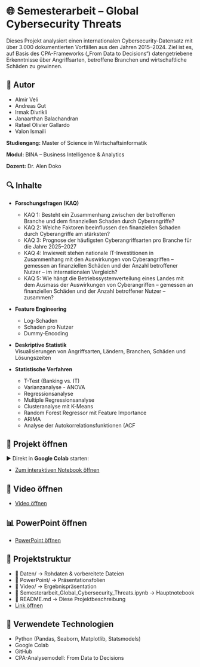 # 🌐 Semesterarbeit – Global Cybersecurity Threats

Dieses Projekt analysiert einen internationalen Cybersecurity-Datensatz mit über 3.000 dokumentierten Vorfällen aus den Jahren 2015–2024. Ziel ist es, auf Basis des CPA-Frameworks („From Data to Decisions“) datengetriebene Erkenntnisse über Angriffsarten, betroffene Branchen und wirtschaftliche Schäden zu gewinnen.


## 👤 Autor
- Almir Veli
- Andreas Gut
- Irmak Divrikli
- Janaarthan Balachandran
- Rafael Olivier Gallardo
- Valon Ismaili

**Studiengang:** Master of Science in Wirtschaftsinformatik

**Modul:** BINA – Business Intelligence & Analytics

**Dozent:** Dr. Alen Doko 



## 🔍 Inhalte


- **Forschungsfragen (KAQ)**  
  - KAQ 1: Besteht ein Zusammenhang zwischen der betroffenen Branche und dem finanziellen Schaden durch Cyberangriffe?
  - KAQ 2: Welche Faktoren beeinflussen den finanziellen Schaden durch Cyberangriffe am stärksten?
  - KAQ 3: Prognose der häufigsten Cyberangriffsarten pro Branche für die Jahre 2025–2027
  - KAQ 4: Inwieweit stehen nationale IT-Investitionen in Zusammenhang mit den Auswirkungen von Cyberangriffen – gemessen an finanziellen Schäden und der Anzahl betroffener Nutzer – im internationalen Vergleich?
  - KAQ 5: Wie hängt die Betriebssystemverteilung eines Landes mit dem Ausmass der Auswirkungen von Cyberangriffen – gemessen an finanziellen Schäden und der Anzahl betroffener Nutzer – zusammen?


- **Feature Engineering**
  - Log-Schaden
  - Schaden pro Nutzer
  - Dummy-Encoding


- **Deskriptive Statistik**  
  Visualisierungen von Angriffsarten, Ländern, Branchen, Schäden und Lösungszeiten


- **Statistische Verfahren**
  - T-Test (Banking vs. IT)
  -  Varianzanalyse - ANOVA
  - Regressionsanalyse
  - Multiple Regressionsanalyse
  - Clusteranalyse mit K-Means
  - Random Forest Regressor mit Feature Importance
  - ARIMA
  - Analyse der Autokorrelationsfunktionen (ACF


## 🚀 Projekt öffnen

▶️ Direkt in **Google Colab** starten:  
 - [Zum interaktiven Notebook öffnen](https://colab.research.google.com/github/almooveli/Semesterarbeit-BINA-Global-Cybersecurity-Threats/blob/main/Semesterarbeit_Global_Cybersecurity_Threats.ipynb)


## 🎥 Video öffnen
 - [Video öffnen](https://drive.google.com/file/d/1VLcNd6hCgm1Sn1xyWy3pMEd2bfZ98ZPp/view?usp=drive_link)


## 📊 PowerPoint öffnen
 - [PowerPoint öffnen](https://docs.google.com/presentation/d/1IAoIIbB1qM7rGAlAKa3cFJfHJJcomLba/edit?usp=drive_link&ouid=115209427036159020596&rtpof=true&sd=true)


## 📁 Projektstruktur
- 📂 Daten/ → Rohdaten & vorbereitete Dateien
- 📂 PowerPoint/ → Präsentationsfolien
- 📂 Video/ → Ergebnispräsentation
- 📄 Semesterarbeit_Global_Cybersecurity_Threats.ipynb → Hauptnotebook
- 📄 README.md → Diese Projektbeschreibung
- [Link öffnen](https://github.com/almooveli/Semesterarbeit-BINA-Global-Cybersecurity-Threats)


## 🧠 Verwendete Technologien

- Python (Pandas, Seaborn, Matplotlib, Statsmodels)
- Google Colab
- GitHub
- CPA-Analysemodell: From Data to Decisions


